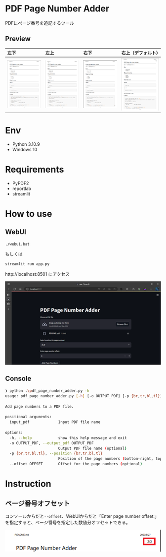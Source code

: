 # PDF Page Number Adder

PDFにページ番号を追記するツール

## Preview

| 左下 | 左上 | 右下 | 右上（デフォルト）|
| :--- | :--- | :--- | :--- |
| ![bl](./docs/bl.png) | ![tl](./docs/tl.png) | ![br](./docs/br.png) | ![tr](./docs/tr.png) |


# Env

- Python 3.10.9
- Windows 10

# Requirements

- PyPDF2
- reportlab
- streamlit

# How to use

## WebUI

```bash
./webui.bat
```

もしくは

```bash
streamlit run app.py
```

http://localhost:8501 にアクセス

![fig_1](./docs/fig_1.png)

## Console

```bash
❯ python .\pdf_page_number_adder.py -h
usage: pdf_page_number_adder.py [-h] [-o OUTPUT_PDF] [-p {br,tr,bl,tl}] [--offset OFFSET] input_pdf

Add page numbers to a PDF file.

positional arguments:
  input_pdf             Input PDF file name

options:
  -h, --help            show this help message and exit
  -o OUTPUT_PDF, --output_pdf OUTPUT_PDF
                        Output PDF file name (optional)
  -p {br,tr,bl,tl}, --position {br,tr,bl,tl}
                        Position of the page numbers (bottom-right, top-right, bottom-left, top-left).
  --offset OFFSET       Offset for the page numbers (optional)
```

# Instruction

## ページ番号オフセット

コンソールからだと`--offset`、WebUIからだと「Enter page number offset:」を指定すると、ページ番号を指定した数値分オフセットできる。

![offset_sample](./docs/offset_sample.png)

